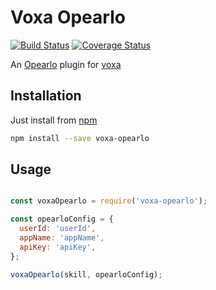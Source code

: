 Voxa Opearlo
===========

[![Build Status](https://travis-ci.org/mediarain/voxa-opearlo.svg?branch=master)](https://travis-ci.org/mediarain/voxa-opearlo)
[![Coverage Status](https://coveralls.io/repos/github/mediarain/voxa-opearlo/badge.svg?branch=master)](https://coveralls.io/github/mediarain/voxa-opearlo?branch=master)

An [Opearlo](https://www.npmjs.com/package/opearlo-analytics) plugin for [voxa](https://mediarain.github.io/voxa/)

Installation
-------------

Just install from [npm](https://www.npmjs.com/package/voxa-opearlo)

```bash
npm install --save voxa-opearlo
```

Usage
------

```javascript

const voxaOpearlo = require('voxa-opearlo');

const opearloConfig = {
  userId: 'userId',
  appName: 'appName',
  apiKey: 'apiKey',
};

voxaOpearlo(skill, opearloConfig);

```
